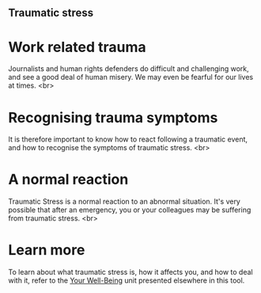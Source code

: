 
## Traumatic stress

# Work related trauma
Journalists and human rights defenders do difficult and challenging work, and see a good deal of human misery. We may even be fearful for our lives at times.
&lt;br&gt;
# Recognising trauma symptoms
It is therefore important to know how to react following a traumatic event, and how to recognise the symptoms of traumatic stress.
&lt;br&gt;
# A normal reaction
Traumatic Stress is a normal reaction to an abnormal situation. It&#39;s very possible that after an emergency, you or your colleagues may be suffering from traumatic stress.
&lt;br&gt;
# Learn more
To learn about what traumatic stress is, how it affects you, and how to deal with it, refer to the [Your Well-Being](en/topics/understand-2-security/2-your-well-being/index.html) unit presented elsewhere in this tool.
